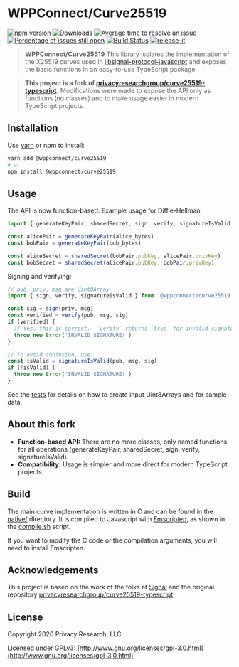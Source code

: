 # WPPConnect/Curve25519

[![npm version](https://img.shields.io/npm/v/@wppconnect/curve25519.svg?color=green)](https://www.npmjs.com/package/@wppconnect/curve25519)
[![Downloads](https://img.shields.io/npm/dm/@wppconnect/curve25519.svg)](https://www.npmjs.com/package/@wppconnect/curve25519)
[![Average time to resolve an issue](https://isitmaintained.com/badge/resolution/wppconnect-team/curve25519.svg)](https://isitmaintained.com/project/wppconnect/curve25519 'Average time to resolve an issue')
[![Percentage of issues still open](https://isitmaintained.com/badge/open/wppconnect-team/curve25519.svg)](https://isitmaintained.com/project/wppconnect/curve25519 'Percentage of issues still open')
[![Build Status](https://img.shields.io/github/actions/workflow/status/wppconnect-team/curve25519/update-proto.yml?branch=main)](https://github.com/wppconnect/curve25519/actions)
[![release-it](https://img.shields.io/badge/%F0%9F%93%A6%F0%9F%9A%80-release--it-e10079.svg)](https://github.com/release-it/release-it)

> **WPPConnect/Curve25519** This library isolates the implementation of the X25519 curves used in [libsignal-protocol-javascript](https://github.com/signalapp/libsignal-protocol-javascript)
and exposes the basic functions in an easy-to-use TypeScript package.

> **This project is a fork of [privacyresearchgroup/curve25519-typescript](https://github.com/privacyresearchgroup/curve25519-typescript).**
> Modifications were made to expose the API only as functions (no classes) and to make usage easier in modern TypeScript projects.

## Installation

Use [yarn](https://yarnpkg.com/) or npm to install:

```sh
yarn add @wppconnect/curve25519
# or
npm install @wppconnect/curve25519
```

## Usage

The API is now function-based. Example usage for Diffie-Hellman:

```typescript
import { generateKeyPair, sharedSecret, sign, verify, signatureIsValid } from '@wppconnect/curve25519'

const alicePair = generateKeyPair(alice_bytes)
const bobPair = generateKeyPair(bob_bytes)

const aliceSecret = sharedSecret(bobPair.pubKey, alicePair.privKey)
const bobSecret = sharedSecret(alicePair.pubKey, bobPair.privKey)
```

Signing and verifying:

```typescript
// pub, priv, msg are Uint8Array
import { sign, verify, signatureIsValid } from '@wppconnect/curve25519'

const sig = sign(priv, msg)
const verified = verify(pub, msg, sig)
if (verified) {
  // Yes, this is correct.  `verify` returns `true` for invalid signatures
  throw new Error('INVALID SIGNATURE!')
}

// To avoid confusion, use:
const isValid = signatureIsValid(pub, msg, sig)
if (!isValid) {
  throw new Error('INVALID SIGNATURE!')
}
```

See the [tests](src/__tests__) for details on how to create input Uint8Arrays and for sample data.

## About this fork

- **Function-based API:** There are no more classes, only named functions for all operations (generateKeyPair, sharedSecret, sign, verify, signatureIsValid).
- **Compatibility:** Usage is simpler and more direct for modern TypeScript projects.

## Build

The main curve implementation is written in C and can be found in the [native/](native/) directory. It is compiled to Javascript with [Emscripten](https://emscripten.org/), as shown in the [compile.sh](compile.sh) script.

If you want to modify the C code or the compilation arguments, you will need to install Emscripten.

## Acknowledgements

This project is based on the work of the folks at [Signal](https://signal.org) and the original repository [privacyresearchgroup/curve25519-typescript](https://github.com/privacyresearchgroup/curve25519-typescript).

## License

Copyright 2020 Privacy Research, LLC

Licensed under GPLv3: [http://www.gnu.org/licenses/gpl-3.0.html](http://www.gnu.org/licenses/gpl-3.0.html)
